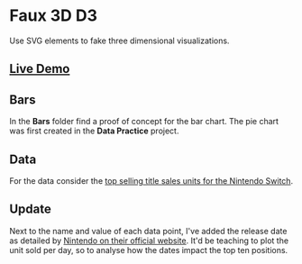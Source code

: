 # Faux 3D D3

Use SVG elements to fake three dimensional visualizations.

## [Live Demo](https://codepen.io/borntofrappe/full/NWGeZNV)

## Bars

In the **Bars** folder find a proof of concept for the bar chart. The pie chart was first created in the **Data Practice** project.

## Data

For the data consider the [top selling title sales units for the Nintendo Switch](https://www.nintendo.co.jp/ir/en/finance/software/index.html).

## Update

Next to the name and value of each data point, I've added the release date as detailed by [Nintendo on their official website](https://www.nintendo.com/games/game-guide/?pv=true). It'd be teaching to plot the unit sold per day, so to analyse how the dates impact the top ten positions.
